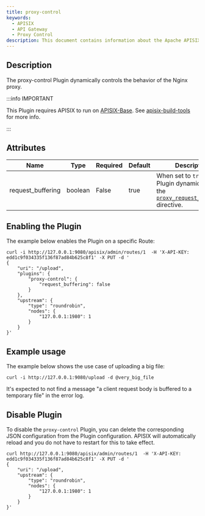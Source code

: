 ```yaml
---
title: proxy-control
keywords:
  - APISIX
  - API Gateway
  - Proxy Control
description: This document contains information about the Apache APISIX proxy-control Plugin, you can use it to control the behavior of the Nginx proxy dynamically.
---
```


<!--
#
# Licensed to the Apache Software Foundation (ASF) under one or more
# contributor license agreements.  See the NOTICE file distributed with
# this work for additional information regarding copyright ownership.
# The ASF licenses this file to You under the Apache License, Version 2.0
# (the "License"); you may not use this file except in compliance with
# the License.  You may obtain a copy of the License at
#
#     http://www.apache.org/licenses/LICENSE-2.0
#
# Unless required by applicable law or agreed to in writing, software
# distributed under the License is distributed on an "AS IS" BASIS,
# WITHOUT WARRANTIES OR CONDITIONS OF ANY KIND, either express or implied.
# See the License for the specific language governing permissions and
# limitations under the License.
#
-->

## Description

The proxy-control Plugin dynamically controls the behavior of the Nginx proxy.

:::info IMPORTANT

This Plugin requires APISIX to run on [APISIX-Base](../FAQ.md#how-do-i-build-the-apisix-base-environment). See [apisix-build-tools](https://github.com/api7/apisix-build-tools) for more info.

:::

## Attributes

| Name              | Type    | Required | Default | Description                                                                                                                                                                 |
| ----------------- | ------- | -------- | ------- | --------------------------------------------------------------------------------------------------------------------------------------------------------------------------- |
| request_buffering | boolean | False    | true    | When set to `true`, the Plugin dynamically sets the [`proxy_request_buffering`](https://nginx.org/en/docs/http/ngx_http_proxy_module.html#proxy_request_buffering) directive. |

## Enabling the Plugin

The example below enables the Plugin on a specific Route:

```shell
curl -i http://127.0.0.1:9080/apisix/admin/routes/1  -H 'X-API-KEY: edd1c9f034335f136f87ad84b625c8f1' -X PUT -d '
{
    "uri": "/upload",
    "plugins": {
        "proxy-control": {
            "request_buffering": false
        }
    },
    "upstream": {
        "type": "roundrobin",
        "nodes": {
            "127.0.0.1:1980": 1
        }
    }
}'
```

## Example usage

The example below shows the use case of uploading a big file:

```shell
curl -i http://127.0.0.1:9080/upload -d @very_big_file
```

It's expected to not find a message "a client request body is buffered to a temporary file" in the error log.

## Disable Plugin

To disable the `proxy-control` Plugin, you can delete the corresponding JSON configuration from the Plugin configuration. APISIX will automatically reload and you do not have to restart for this to take effect.

```shell
curl http://127.0.0.1:9080/apisix/admin/routes/1  -H 'X-API-KEY: edd1c9f034335f136f87ad84b625c8f1' -X PUT -d '
{
    "uri": "/upload",
    "upstream": {
        "type": "roundrobin",
        "nodes": {
            "127.0.0.1:1980": 1
        }
    }
}'
```
